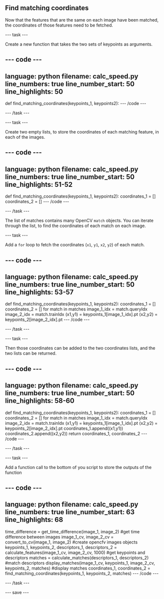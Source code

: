 ## Find matching coordinates

Now that the features that are the same on each image have been matched, the coordinates of those features need to be fetched.

--- task ---

Create a new function that takes the two sets of keypoints as arguments.

--- code ---
---
language: python
filename: calc_speed.py
line_numbers: true
line_number_start: 50
line_highlights: 50
---
def find_matching_coordinates(keypoints_1, keypoints2):
--- /code ---

--- /task ---

--- task ---

Create two empty lists, to store the coordinates of each matching feature, in each of the images.

--- code ---
---
language: python
filename: calc_speed.py
line_numbers: true
line_number_start: 50
line_highlights: 51-52
---
def find_matching_coordinates(keypoints_1, keypoints2):
    coordinates_1 = []
    coordinates_2 = []
--- /code ---

--- /task ---

The list of matches contains many OpenCV `match` objects. You can iterate through the list, to find the coordinates of each match on each image.

--- task ---

Add a `for` loop to fetch the coordinates (`x1`, `y1`, `x2`, `y2`) of each match.

--- code ---
---
language: python
filename: calc_speed.py
line_numbers: true
line_number_start: 50
line_highlights: 53-57
---
def find_matching_coordinates(keypoints_1, keypoints2):
    coordinates_1 = []
    coordinates_2 = []
    for match in matches
        image_1_idx = match.queryIdx
        image_2_idx = match.trainIdx
        (x1,y1) = keypoints_1[image_1_idx].pt
        (x2,y2) = keypoints_2[image_2_idx].pt
--- /code ---

--- /task ---

--- task ---

Then those coordinates can be added to the two coordinates lists, and the two lists can be returned.

--- code ---
---
language: python
filename: calc_speed.py
line_numbers: true
line_number_start: 50
line_highlights: 58-60
---
def find_matching_coordinates(keypoints_1, keypoints2):
    coordinates_1 = []
    coordinates_2 = []
    for match in matches
        image_1_idx = match.queryIdx
        image_2_idx = match.trainIdx
        (x1,y1) = keypoints_1[image_1_idx].pt
        (x2,y2) = keypoints_2[image_2_idx].pt
        coordinates_1.append((x1,y1))
        coordinates_2.append((x2,y2))
    return coordinates_1, coordinates_2
--- /code ---

--- /task ---

--- task ---

Add a function call to the bottom of you script to store the outputs of the function

--- code ---
---
language: python
filename: calc_speed.py
line_numbers: true
line_number_start: 63
line_highlights: 68
---
time_difference = get_time_difference(image_1, image_2) #get time difference between images
image_1_cv, image_2_cv = convert_to_cv(image_1, image_2) #create opencfv images objects
keypoints_1, keypoints_2, descriptors_1, descriptors_2 = calculate_features(image_1_cv, image_2_cv, 1000) #get keypoints and descriptors
matches = calculate_matches(descriptors_1, descriptors_2) #match descriptors
display_matches(image_1_cv, keypoints_1, image_2_cv, keypoints_2, matches) #display matches
coordinates_1, coordinates_2 = find_matching_coordinates(keypoints_1, keypoints_2, matches)
--- /code ---

--- /task ---

--- save ---